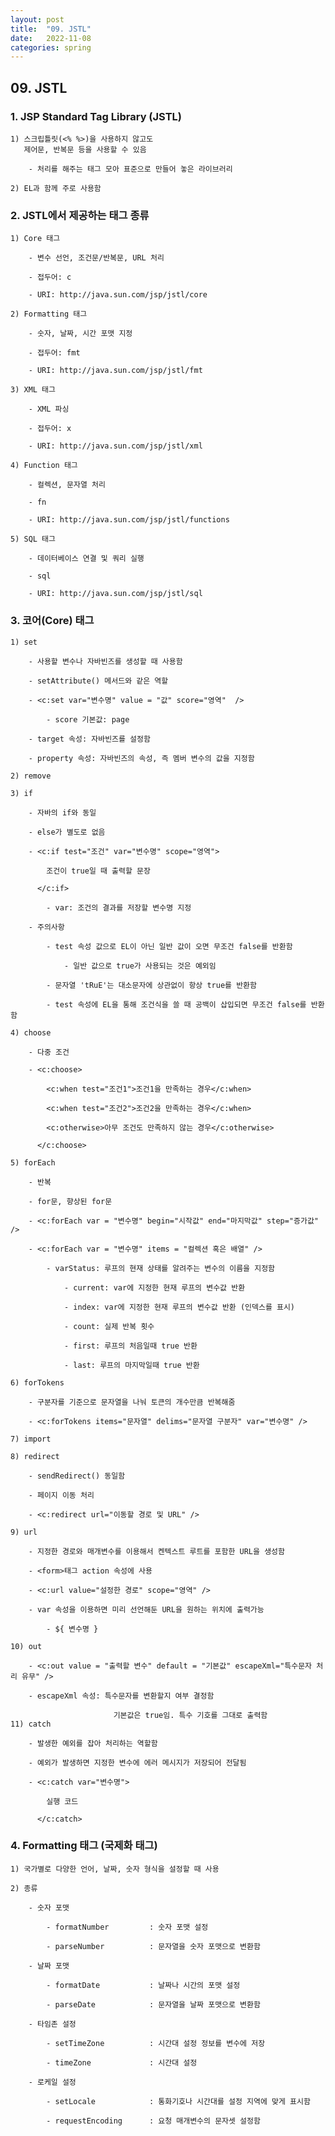 ```yaml
---
layout: post
title:  "09. JSTL"
date:   2022-11-08
categories: spring
---
```


## 09. JSTL

### 1. JSP Standard Tag Library (JSTL)

    1) 스크립틀릿(<% %>)을 사용하지 않고도 
       제어문, 반복문 등을 사용할 수 있음

        - 처리를 해주는 태그 모아 표준으로 만들어 놓은 라이브러리

    2) EL과 함께 주로 사용함

### 2. JSTL에서 제공하는 태그 종류

    1) Core 태그 

        - 변수 선언, 조건문/반복문, URL 처리 

        - 접두어: c

        - URI: http://java.sun.com/jsp/jstl/core 

    2) Formatting 태그 

        - 숫자, 날짜, 시간 포맷 지정 

        - 접두어: fmt 

        - URI: http://java.sun.com/jsp/jstl/fmt

    3) XML 태그 

        - XML 파싱 

        - 접두어: x 

        - URI: http://java.sun.com/jsp/jstl/xml

    4) Function 태그 

        - 컬렉션, 문자열 처리 

        - fn 

        - URI: http://java.sun.com/jsp/jstl/functions

    5) SQL 태그 

        - 데이터베이스 연결 및 쿼리 실행 

        - sql 

        - URI: http://java.sun.com/jsp/jstl/sql                   

### 3. 코어(Core) 태그 
    1) set 

        - 사용할 변수나 자바빈즈를 생성할 때 사용함 
        
        - setAttribute() 메서드와 같은 역할

        - <c:set var="변수명" value = "값" score="영역"  />

            - score 기본값: page 

        - target 속성: 자바빈즈를 설정함 

        - property 속성: 자바빈즈의 속성, 즉 멤버 변수의 값을 지정함    
                
    2) remove

    3) if 

        - 자바의 if와 동일

        - else가 별도로 없음 

        - <c:if test="조건" var="변수명" scope="영역">

            조건이 true일 때 출력할 문장

          </c:if>

            - var: 조건의 결과를 저장할 변수명 지정

        - 주의사항 

            - test 속성 값으로 EL이 아닌 일반 값이 오면 무조건 false를 반환함

                - 일반 값으로 true가 사용되는 것은 예외임

            - 문자열 'tRuE'는 대소문자에 상관없이 항상 true를 반환함  

            - test 속성에 EL을 통해 조건식을 쓸 때 공백이 삽입되면 무조건 false를 반환함

    4) choose

        - 다중 조건

        - <c:choose>

            <c:when test="조건1">조건1을 만족하는 경우</c:when>

            <c:when test="조건2">조건2을 만족하는 경우</c:when>

            <c:otherwise>아무 조건도 만족하지 않는 경우</c:otherwise>

          </c:choose>

    5) forEach

        - 반복

        - for문, 향상된 for문 

        - <c:forEach var = "변수명" begin="시작값" end="마지막값" step="증가값" />

        - <c:forEach var = "변수명" items = "컬렉션 혹은 배열" />

            - varStatus: 루프의 현재 상태를 알려주는 변수의 이름을 지정함

                - current: var에 지정한 현재 루프의 변수값 반환

                - index: var에 지정한 현재 루프의 변수값 반환 (인덱스를 표시)

                - count: 실제 반복 횟수 

                - first: 루프의 처음일때 true 반환 

                - last: 루프의 마지막일때 true 반환 

    6) forTokens

        - 구분자를 기준으로 문자열을 나눠 토큰의 개수만큼 반복해줌 

        - <c:forTokens items="문자열" delims="문자열 구분자" var="변수명" />

    7) import

    8) redirect 

        - sendRedirect() 동일함 

        - 페이지 이동 처리 

        - <c:redirect url="이동할 경로 및 URL" />

    9) url 

        - 지정한 경로와 매개변수를 이용해서 켄텍스트 루트를 포함한 URL을 생성함

        - <form>태그 action 속성에 사용

        - <c:url value="설정한 경로" scope="영역" />

        - var 속성을 이용하면 미리 선언해둔 URL을 원하는 위치에 출력가능 

            - ${ 변수명 }

    10) out 

        - <c:out value = "출력할 변수" default = "기본값" escapeXml="특수문자 처리 유무" />

        - escapeXml 속성: 특수문자를 변환할지 여부 결정함

                           기본값은 true임. 특수 기호를 그대로 출력함
    11) catch 

        - 발생한 예외를 잡아 처리하는 역할함

        - 예외가 발생하면 지정한 변수에 에러 메시지가 저장되어 전달됨

        - <c:catch var="변수명"> 

            실행 코드 

          </c:catch>

### 4. Formatting 태그 (국제화 태그)

    1) 국가별로 다양한 언어, 날짜, 숫자 형식을 설정할 때 사용

    2) 종류

        - 숫자 포맷 

            - formatNumber         : 숫자 포맷 설정

            - parseNumber          : 문자열을 숫자 포맷으로 변환함 

        - 날짜 포맷 

            - formatDate           : 날짜나 시간의 포맷 설정

            - parseDate            : 문자열을 날짜 포맷으로 변환함 

        - 타임존 설정

            - setTimeZone          : 시간대 설정 정보를 변수에 저장

            - timeZone             : 시간대 설정 

        - 로케일 설정

            - setLocale            : 통화기호나 시간대를 설정 지역에 맞게 표시함

            - requestEncoding      : 요청 매개변수의 문자셋 설정함 
                                                    


